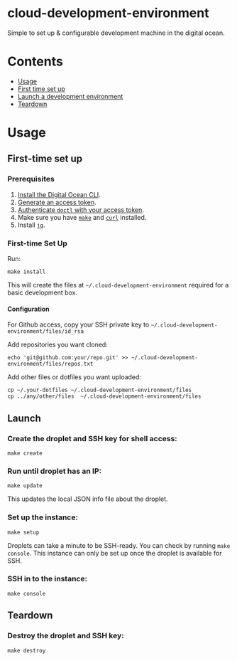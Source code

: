 # cloud-development-environment

Simple to set up & configurable development machine in the digital ocean.

# Contents

- [Usage](https://github.com/benjaminbergstein/devbox#usage)
- [First time set up](https://github.com/benjaminbergstein/devbox#first-time-set-up)
- [Launch a development environment](https://github.com/benjaminbergstein/devbox#launch)
- [Teardown](https://github.com/benjaminbergstein/devbox#teardown)

# Usage

## First-time set up

### Prerequisites

1. [Install the Digital Ocean CLI](https://github.com/digitalocean/doctl).
2. [Generate an access token](https://cloud.digitalocean.com/account/api/tokens/new).
3. [Authenticate `doctl` with your access token](https://github.com/digitalocean/doctl#authenticating-with-digitalocean).
4. Make sure you have [`make`](https://ftp.gnu.org/old-gnu/Manuals/make-3.79.1/html_chapter/make_1.html#SEC1) and [`curl`](https://curl.haxx.se/) installed.
5. Install [`jq`](https://stedolan.github.io/jq/).

### First-time Set Up

Run:

```
make install
```

This will create the files at `~/.cloud-development-environment` required for a basic development box.

#### Configuration

For Github access, copy your SSH private key to `~/.cloud-development-environment/files/id_rsa`

Add repositories you want cloned:

```
echo 'git@github.com:your/repo.git' >> ~/.cloud-development-environment/files/repos.txt
```

Add other files or dotfiles you want uploaded:

```
cp ~/.your-dotfiles ~/.cloud-development-environment/files
cp ../any/other/files  ~/.cloud-development-environment/files
```

## Launch

### Create the droplet and SSH key for shell access:

```
make create
```

### Run until droplet has an IP:

```
make update
```

This updates the local JSON info file about the droplet.

### Set up the instance:

```
make setup
```

Droplets can take a minute to be SSH-ready. You can check by running `make
console`. This instance can only be set up once the droplet is available for
SSH.

### SSH in to the instance:

```
make console
```

## Teardown

### Destroy the droplet and SSH key:

```
make destroy
```
